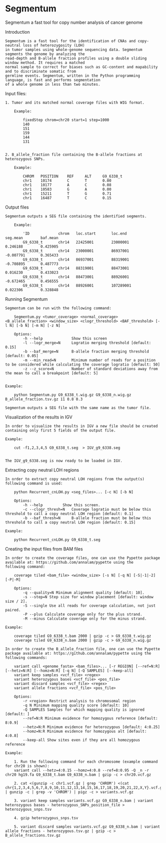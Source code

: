 # Segmentum
Segmentum a fast tool for copy number analysis of cancer genome

Introduction

    Segmentum is a fast tool for the identification of CNAs and copy-neutral loss of heterozygosity (LOH) 
    in tumor samples using whole-genome sequencing data. Segmentum segments the genome by analyzing the 
    read-depth and B-allele fraction profiles using a double sliding window method. It requires a matched 
    normal sample to correct for biases such as GC-content and mapability and to discriminate somatic from 
    germline events. Segmentum, written in the Python programming language, is fast and performs segmentation 
    of a whole genome in less than two minutes.
    

Input files:
    
    1. Tumor and its matched normal coverage files with WIG format.
        
        Example:
            
            fixedStep chrom=chr20 start=1 step=1000
            140
            151
            159
            144
            131


    2. B_allele_fraction file containing the B-allele fractions at heterozygous SNPs.
    
        Example:
        
            CHROM   POSITION    REF     ALT     G9_6338_t
            chr1    10174       C       T       0.00
            chr1    10177       A       C       0.08
            chr1    10583       G       A       0.00
            chr1    15211       T       G       0.71
            chr1    16487       T       C       0.15

Output files

    Segmentum outputs a SEG file containing the identified segments. 
    
        Example:
    
            'ID             chrom   loc.start       loc.end         seg.mean        baf.mean
            G9_6338_t       chr14   22425001        23000001        0.246188        0.425905
            G9_6338_t       chr14   23000001        86937001        -0.007791       0.365433
            G9_6338_t       chr14   86937001        88319001        -0.708895       0.487773
            G9_6338_t       chr14   88319001        88473001        0.016230        0.433023
            G9_6338_t       chr14   88473001        88926001        -0.672465       0.456555
            G9_6338_t       chr14   88926001        107289001       0.022306        0.328848
     
Running Segmentum

    Segmentum can be run with the following command:
    
        Segmentum.py <tumor_coverage> <normal_coverage> <B_allele_fraction> <window_size> <clogr_threshold> <BAF_threshold> [-l N] [-b N] [-m N] [-z N]
        
        Options:
            -h --help             Show this screen
            -l --logr_merge=N     Logratio merging threshold [default: 0.15]
            -b --baf_merge=N      B-allele fraction merging threshold [default: 0.05]
            -m --min_read=N       Minimum number of reads for a position to be considered while calculating the coverage logratio [default: 50]
            -z --z_score=N        Number of standard deviations away from the mean to call a breakpoint [default: 5]

    
    Example: 
        
        python Segmentum.py G9_6338_t.wig.gz G9_6338_n.wig.gz B_allele_fraction.tsv.gz 11 0.8 0.3
    
    Segmentum outputs a SEG file with the same name as the tumor file.
    
Visualization of the results in IGV

    In order to visualize the results in IGV a new file should be created containing only first 5 fields of the output file.
    
    Example:
        
        cut -f1,2,3,4,5 G9_6338_t.seg  > IGV_g9_6338.seg
            
    
    The IGV_g9_6338.seg is now ready to be loaded in IGV.
    
Extracting copy neutral LOH regions

    In order to extract copy neutral LOH regions from the output(s) following command is used:
    
        python Recurrent_cnLOH.py <seg_files>... [-c N] [-b N] 

        Options:
            -h --help         Show this screen.
            -c --clogr_thresh=N   Coverage logratio must be below this threshold to call a copy neutral LOH region [default: 0.1]
            -b --baf_thresh=N     B-allele fraction must be below this threshold to call a copy neutral LOH region [default: 0.15]  

    Example:
    
        python Recurrent_cnLOH.py G9_6338_t.seg

Creating the input files from BAM files

    In order to create the coverage files, one can use the Pypette package available at: https://github.com/annalam/pypette using the 
    following command:
    
        coverage tiled <bam_file> <window_size> [-s N] [-q N] [-S|-1|-2] [-P|-M] 
        
        Options: 
            -q --quality=N Minimum alignment quality [default: 10]. 
            -s --step=N Step size for window placement [default: window size / 2]. 
            -S --single Use all reads for coverage calculation, not just paired. 
            -P --plus Calculate coverage only for the plus strand. 
            -M --minus Calculate coverage only for the minus strand.
    
    Example: 
    
        coverage tiled G9_6338_t.bam 2000 | gzip -c > G9_6338_t.wig.gz
        coverage tiled G9_6338_n.bam 2000 | gzip -c > G9_6338_n.wig.gz
        
    In order to create the B_allele_fraction file, one can use the Pypette package available at: https://github.com/annalam/pypette using the 
    following commands:
    
        variant call <genome_fasta> <bam_files>... [-r REGION] [--ref=N:R] [--hetz=N:R] [--homz=N:R] [-q N] [-Q SAMPLES] [--keep-all] 
        variant keep samples <vcf_file> <regex> 
        variant heterozygous bases <vcf_file> <pos_file> 
        variant discard samples <vcf_file> <regex> 
        variant allele fractions <vcf_file> <pos_file> 
        
        Options: 
            -r <region> Restrict analysis to chromosomal region 
            -q N Minimum mapping quality score [default: 10] 
            -Q SAMPLES Samples for which mapping quality is ignored [default: ] 
            --ref=N:R Minimum evidence for homozygous reference [default: 8:0.9] 
            --hetz=N:R Minimum evidence for heterozygous [default: 4:0.25] 
            --homz=N:R Minimum evidence for homozygous alt [default: 4:0.8] 
            --keep-all Show sites even if they are all homozygous reference
    
    Example:
        
        1. Run the following command for each chromosome (example command for chr20 is shown):
        variant call --hetz=4:0.15 --homz=4:0.8 --ref=8:0.95 -Q _n -r chr20 hg19.fa G9_6338_t.bam G9_6338_n.bam | gzip -c > chr20.vcf.gz
        
        2. cat <(gunzip -c chr1.vcf.gz | grep 'CHROM') <(cat chr{1,2,3,4,5,6,7,8,9,10,11,12,13,14,15,16,17,18,19,20,21,22,X,Y}.vcf.gz | gunzip -c | grep -v 'CHROM') | pigz -c > variants.vcf.gz
            
        3. variant keep samples variants.vcf.gz G9_6338_n.bam | variant heterozygous bases - heterozygous_SNPs_position_file > heterozygous_snps.tsv

        4. gzip heterozygous_snps.tsv
        
        5. variant discard samples variants.vcf.gz G9_6338_n.bam | variant allele fractions - heterozygous.tsv.gz | gzip -c > B_allele_fractions.tsv.gz
